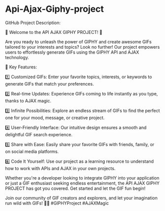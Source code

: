 # Api-Ajax-Giphy-project

GitHub Project Description:

🚀 Welcome to the API AJAX GIPHY PROJECT! 🎉

Are you ready to unleash the power of GIPHY and create awesome GIFs tailored to your interests and topics? Look no further! Our project empowers users to effortlessly generate GIFs using the GIPHY API and AJAX technology.
 
🌟 Key Features:

1️⃣ Customized GIFs: Enter your favorite topics, interests, or keywords to generate GIFs that match your preferences.

2️⃣ Real-time Updates: Experience GIFs coming to life instantly as you type, thanks to AJAX magic.

3️⃣ Infinite Possibilities: Explore an endless stream of GIFs to find the perfect one for your mood, message, or creative project.

4️⃣ User-Friendly Interface: Our intuitive design ensures a smooth and delightful GIF search experience.

5️⃣ Share with Ease: Easily share your favorite GIFs with friends, family, or on social media platforms.

6️⃣ Code It Yourself: Use our project as a learning resource to understand how to work with APIs and AJAX in your own projects.

Whether you're a developer looking to integrate GIPHY into your application or just a GIF enthusiast seeking endless entertainment, the API AJAX GIPHY PROJECT has got you covered. Get started and let the GIF fun begin!

Join our community of GIF creators and explorers, and let your imagination run wild with GIFs! 🌈🚀 #GIPHYProject #AJAXMagic
